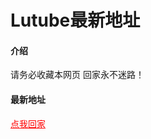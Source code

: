 # Lutube最新地址

#### 介绍
请务必收藏本网页 回家永不迷路！

#### 最新地址
<a href="http://g.cmdy.net:88" style="color:red;">点我回家</a>

